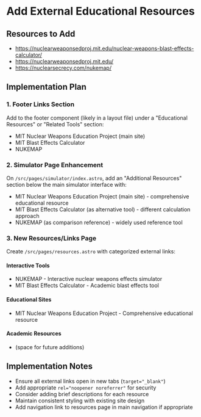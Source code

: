 # Add External Educational Resources

## Resources to Add
- https://nuclearweaponsedproj.mit.edu/nuclear-weapons-blast-effects-calculator/
- https://nuclearweaponsedproj.mit.edu/
- https://nuclearsecrecy.com/nukemap/

## Implementation Plan

### 1. Footer Links Section
Add to the footer component (likely in a layout file) under a "Educational Resources" or "Related Tools" section:
- MIT Nuclear Weapons Education Project (main site)
- MIT Blast Effects Calculator
- NUKEMAP

### 2. Simulator Page Enhancement
On `/src/pages/simulator/index.astro`, add an "Additional Resources" section below the main simulator interface with:
- MIT Nuclear Weapons Education Project (main site) - comprehensive educational resource
- MIT Blast Effects Calculator (as alternative tool) - different calculation approach
- NUKEMAP (as comparison reference) - widely used reference tool

### 3. New Resources/Links Page
Create `/src/pages/resources.astro` with categorized external links:

#### Interactive Tools
- NUKEMAP - Interactive nuclear weapons effects simulator
- MIT Blast Effects Calculator - Academic blast effects tool

#### Educational Sites
- MIT Nuclear Weapons Education Project - Comprehensive educational resource

#### Academic Resources
- (space for future additions)

## Implementation Notes
- Ensure all external links open in new tabs (`target="_blank"`)
- Add appropriate `rel="noopener noreferrer"` for security
- Consider adding brief descriptions for each resource
- Maintain consistent styling with existing site design
- Add navigation link to resources page in main navigation if appropriate